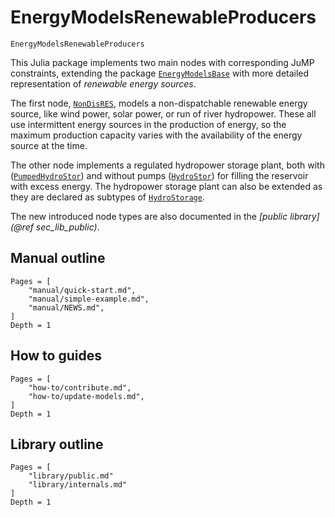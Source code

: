# EnergyModelsRenewableProducers

```@docs
EnergyModelsRenewableProducers
```

This Julia package implements two main nodes with corresponding JuMP constraints, extending the package
[`EnergyModelsBase`](https://energymodelsx.github.io/EnergyModelsBase.jl/)
with more detailed representation of *renewable energy sources*.

The first node, [`NonDisRES`](@ref), models a non-dispatchable renewable energy source, like wind power, solar power, or run of river hydropower.
These all use intermittent energy sources in the production of energy, so the maximum production capacity varies with the availability of the energy source at the time.

The other node implements a regulated hydropower storage plant, both with ([`PumpedHydroStor`](@ref)) and without pumps ([`HydroStor`](@ref)) for filling the reservoir with excess energy.
The hydropower storage plant can also be extended as they are declared as subtypes of [`HydroStorage`](@ref).

The new introduced node types are also documented in the *[public library](@ref sec_lib_public)*.

## Manual outline

```@contents
Pages = [
    "manual/quick-start.md",
    "manual/simple-example.md",
    "manual/NEWS.md",
]
Depth = 1
```

## How to guides

```@contents
Pages = [
    "how-to/contribute.md",
    "how-to/update-models.md",
]
Depth = 1
```

## Library outline

```@contents
Pages = [
    "library/public.md"
    "library/internals.md"
]
Depth = 1
```
